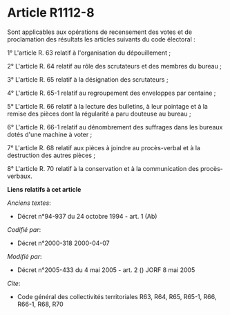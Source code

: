 # Article R1112-8

Sont applicables aux opérations de recensement des votes et de proclamation des résultats les articles suivants du code
électoral :

1° L'article R. 63 relatif à l'organisation du dépouillement ;

2° L'article R. 64 relatif au rôle des scrutateurs et des membres du bureau ;

3° L'article R. 65 relatif à la désignation des scrutateurs ;

4° L'article R. 65-1 relatif au regroupement des enveloppes par centaine ;

5° L'article R. 66 relatif à la lecture des bulletins, à leur pointage et à la remise des pièces dont la régularité a paru
douteuse au bureau ;

6° L'article R. 66-1 relatif au dénombrement des suffrages dans les bureaux dotés d'une machine à voter ;

7° L'article R. 68 relatif aux pièces à joindre au procès-verbal et à la destruction des autres pièces ;

8° L'article R. 70 relatif à la conservation et à la communication des procès-verbaux.

**Liens relatifs à cet article**

_Anciens textes_:

  - Décret n°94-937 du 24 octobre 1994 - art. 1 (Ab)

_Codifié par_:

  - Décret n°2000-318 2000-04-07

_Modifié par_:

  - Décret n°2005-433 du 4 mai 2005 - art. 2 () JORF 8 mai 2005

_Cite_:

  - Code général des collectivités territoriales R63, R64, R65, R65-1, R66, R66-1, R68, R70
